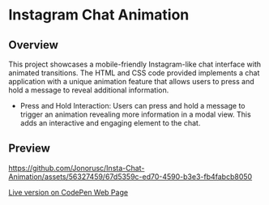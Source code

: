# Instagram Chat Animation

## Overview
This project showcases a mobile-friendly Instagram-like chat interface with animated transitions. The HTML and CSS code provided implements a chat application with a unique animation feature that allows users to press and hold a message to reveal additional information.

- Press and Hold Interaction: Users can press and hold a message to trigger an animation revealing more information in a modal view. This adds an interactive and engaging element to the chat.

## Preview

https://github.com/Jonorusc/Insta-Chat-Animation/assets/56327459/67d5359c-ed70-4590-b3e3-fb4fabcb8050

[Live version on CodePen Web Page](https://github.com/user/repo/blob/branch/other_file.md)

